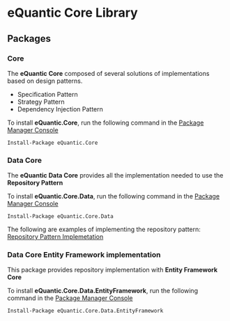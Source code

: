 # eQuantic Core Library

## Packages

### Core

The **eQuantic Core** composed of several solutions of implementations based on design patterns.

  * Specification Pattern
  * Strategy Pattern
  * Dependency Injection Pattern

To install **eQuantic.Core**, run the following command in the [Package Manager Console](https://docs.nuget.org/docs/start-here/using-the-package-manager-console)
```dos
Install-Package eQuantic.Core
```

### Data Core

The **eQuantic Data Core** provides all the implementation needed to use the **Repository Pattern**

To install **eQuantic.Core.Data**, run the following command in the [Package Manager Console](https://docs.nuget.org/docs/start-here/using-the-package-manager-console)
```dos
Install-Package eQuantic.Core.Data
```

The following are examples of implementing the repository pattern:
[Repository Pattern Implemetation](Repository.md)

### Data Core Entity Framework implementation

This package provides repository implementation with **Entity Framework Core**

To install **eQuantic.Core.Data.EntityFramework**, run the following command in the [Package Manager Console](https://docs.nuget.org/docs/start-here/using-the-package-manager-console)
```dos
Install-Package eQuantic.Core.Data.EntityFramework
```